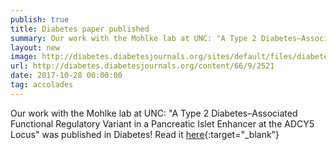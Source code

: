 ```yaml
---
publish: true
title: Diabetes paper published
summary: Our work with the Mohlke lab at UNC: "A Type 2 Diabetes–Associated Functional Regulatory Variant in a Pancreatic Islet Enhancer at the ADCY5 Locus" was published in Diabetes!
layout: new
image: http://diabetes.diabetesjournals.org/sites/default/files/diabetes_jnl_main_logo_0.png
url: http://diabetes.diabetesjournals.org/content/66/9/2521
date: 2017-10-28 00:00:00
tag: accolades
--- 
```


Our work with the Mohlke lab at UNC: "A Type 2 Diabetes–Associated Functional Regulatory Variant in a Pancreatic Islet Enhancer at the ADCY5 Locus" was published in Diabetes! Read it [here](http://diabetes.diabetesjournals.org/content/66/9/2521){:target="_blank"}
